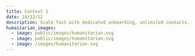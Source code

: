 ```yaml
---
title: Context 1
date: 14/12/12
description: Scale fast with dedicated onboarding, unlimited contacts. testing cms
humaitarian_images:
  - image: public/images/humanitarian.svg
  - image: public/images/humanitarian.svg
  - image: /images/humanitarian.svg
---
```

